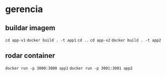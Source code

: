 # gerencia

## buildar imagem
`cd app-v1`
`docker build . -t app1`
`cd ..`
`cd app-v2`
`docker build . -t app2`

## rodar container
`docker run -p 3000:3000 app1`
`docker run -p 3001:3001 app2`
